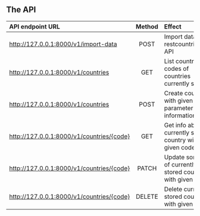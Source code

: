 ## The API

| API endpoint URL                          | Method | Effect                                                       |
|:------------------------------------------|:------:|:-------------------------------------------------------------|
| http://127.0.0.1:8000/v1/import-data      |  POST  | Import data from restcountries.com API                       |
| http://127.0.0.1:8000/v1/countries        |  GET   | List country codes of countries currently stored             |
| http://127.0.0.1:8000/v1/countries        |  POST  | Create country with given parameter information              |
| http://127.0.0.1:8000/v1/countries/{code} |  GET   | Get info about currently stored country with given code      |
| http://127.0.0.1:8000/v1/countries/{code} | PATCH  | Update some info of currently stored country with given code |
| http://127.0.0.1:8000/v1/countries/{code} | DELETE | Delete currently stored country with given code              |
